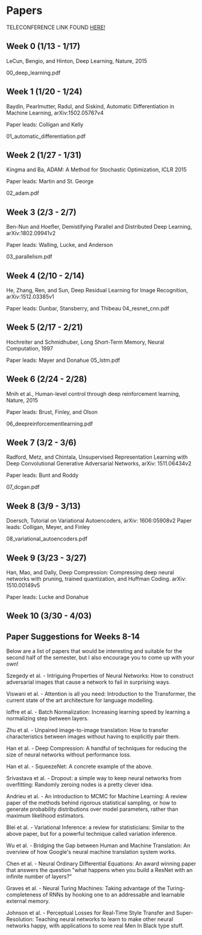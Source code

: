 # Papers

TELECONFERENCE LINK FOUND [HERE!](https://umontana.zoom.us/j/9165828078)

## Week 0 (1/13 - 1/17)
LeCun, Bengio, and Hinton, Deep Learning, Nature, 2015

00\_deep\_learning.pdf

## Week 1 (1/20 - 1/24)
Baydin, Pearlmutter, Radul, and Siskind, Automatic Differentiation in Machine Learning, arXiv:1502.05767v4

Paper leads: Colligan and Kelly 

01\_automatic\_differentiation.pdf

## Week 2 (1/27 - 1/31)
Kingma and Ba, ADAM: A Method for Stochastic Optimization, ICLR 2015

Paper leads: Martin and St. George

02\_adam.pdf

## Week 3 (2/3 - 2/7)
Ben-Nun and Hoefler, Demistifying Parallel and Distributed Deep Learning, arXiv:1802.09941v2

Paper leads: Walling, Lucke, and Anderson

03\_parallelism.pdf

## Week 4 (2/10 - 2/14)
He, Zhang, Ren, and Sun, Deep Residual Learning for Image Recognition, arXiv:1512.03385v1

Paper leads: Dunbar, Stansberry, and Thibeau
04\_resnet\_cnn.pdf

## Week 5 (2/17 - 2/21)
Hochreiter and Schmidhuber, Long Short-Term Memory, Neural Computation, 1997

Paper leads: Mayer and Donahue
05\_lstm.pdf

## Week 6 (2/24 - 2/28)
Mnih et al., Human-level control through deep reinforcement learning, Nature, 2015

Paper leads: Brust, Finley, and Olson

06\_deepreinforcementlearning.pdf

## Week 7 (3/2 - 3/6)
Radford, Metz, and Chintala, Unsupervised Representation Learning with Deep Convolutional Generative Adversarial Networks, arXiv: 1511.06434v2

Paper leads: Bunt and Roddy

07\_dcgan.pdf

## Week 8 (3/9 - 3/13)
Doersch, Tutorial on Variational Autoencoders, arXiv: 1606:05908v2
Paper leads: Colligan, Meyer, and Finley

08\_variational\_autoencoders.pdf

## Week 9 (3/23 - 3/27)
Han, Mao, and Dally, Deep Compression: Compressing deep neural networks with pruning, trained quantization, and Huffman Coding. arXiv: 1510.00149v5

Paper leads: Lucke and Donahue

## Week 10 (3/30 - 4/03)



## Paper Suggestions for Weeks 8-14
Below are a list of papers that would be interesting and suitable for the second half of the semester, but I also encourage you to come up with your own!

Szegedy et al. - Intriguing Properties of Neural Networks: How to construct adversarial images that cause a network to fail in surprising ways.

Viswani et al. - Attention is all you need: Introduction to the Transformer, the current state of the art architecture for language modelling.

Ioffre et al. - Batch Normalization: Increasing learning speed by learning a normalizing step between layers.

Zhu et al. - Unpaired image-to-image translation: How to transfer characteristics between images without having to explicitly pair them.

Han et al. - Deep Compression: A handful of techniques for reducing the size of neural networks without performance loss.

Han et al. - SqueezeNet: A concrete example of the above.

Srivastava et al. - Dropout: a simple way to keep neural networks from overfitting: Randomly zeroing nodes is a pretty clever idea.

Andrieu et al. - An introduction to MCMC for Machine Learning: A review paper of the methods behind rigorous statistical sampling, or how to generate probability distributions over model parameters, rather than maximum likelihood estimators.

Blei et al. - Variational Inference: a review for statisticians: Similar to the above paper, but for a powerful technique called variation inference.

Wu et al. - Bridging the Gap between Human and Machine Translation: An overview of how Google's neural machine translation system works.

Chen et al. - Neural Ordinary Differential Equations: An award winning paper that answers the question "what happens when you build a ResNet with an infinite number of layers?"

Graves et al. - Neural Turing Machines: Taking advantage of the Turing-completeness of RNNs by hooking one to an addressable and learnable external memory.

Johnson et al. - Perceptual Losses for Real-Time Style Transfer and Super-Resolution: Teaching neural networks to learn to make other neural networks happy, with applications to some real Men In Black type stuff.










